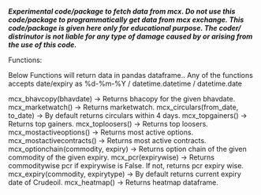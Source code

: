 ***Experimental code/package to fetch data from mcx. Do not use this code/package to programmatically get data from mcx exchange. This code/package is given here only for educational purpose.  The coder/ distrinutor is not liable for any type of damage caused by or arising from the use of this code.***

Functions:

Below Functions will return data in pandas dataframe.. Any of the functions accepts date/expiry as %d-%m-%Y / 
datetime.datetime / datetime.date

mcx_bhavcopy(bhavdate) -> Returns bhacopy for the given bhavdate.
mcx_marketwatch() -> Returns marketwatch.
mcx_circulars(from_date, to_date) -> By default returns circulars within 4 days.
mcx_topgainers() -> Returns top gainers.
mcx_toploosers() -> Returns top loosers.
mcx_mostactiveoptions() -> Returns most active options.
mcx_mostactivecontracts() -> Returns most active contracts.
mcx_optionchain(commodity, expiry) -> Returns option chain of the given commodity of the given expiry.
mcx_pcr(expirywise) -> Returns commoditywise pcr if expirywise is False. If not, returns pcr expiry wise.
mcx_expiry(commodity, expirytype) -> By default returns current expiry date of Crudeoil.
mcx_heatmap() -> Returns heatmap dataframe.
